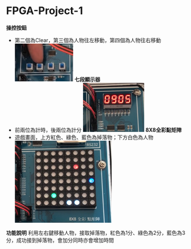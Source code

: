 # FPGA-Project-1

**操控按鈕**
  - 第二個為Clear，第三個為人物往左移動，第四個為人物往右移動
  ![](/Picture/op.png)
**七段顯示器**
  - 前兩位為計時，後兩位為計分
  ![](/Picture/tp.png)
**8X8全彩點矩陣**
  - 遊戲畫面，上方紅色、綠色、藍色為掉落物；下方白色為人物
  ![](/Picture/gs.png)

**功能說明**
利用左右鍵移動人物，接取掉落物，紅色為1分、綠色為2分，藍色為3分，成功接到掉落物，會加分同時亦會增加時間

